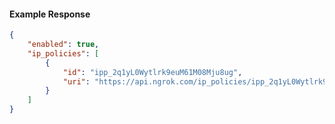<!-- Code generated for API Clients. DO NOT EDIT. -->

#### Example Response

```json
{
	"enabled": true,
	"ip_policies": [
		{
			"id": "ipp_2q1yL0Wytlrk9euM61M08Mju8ug",
			"uri": "https://api.ngrok.com/ip_policies/ipp_2q1yL0Wytlrk9euM61M08Mju8ug"
		}
	]
}
```

